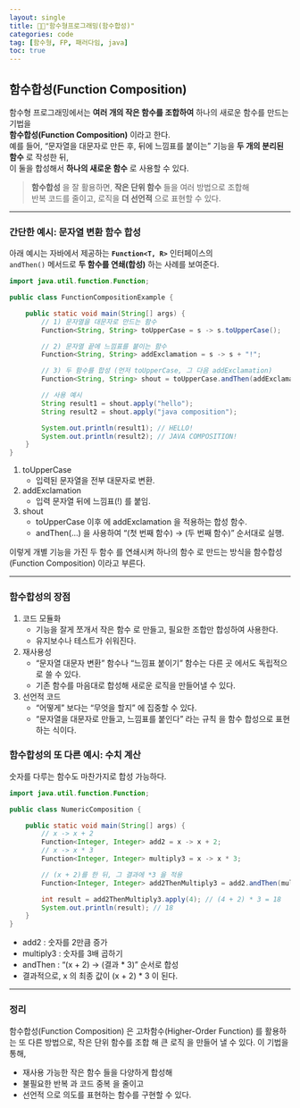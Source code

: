 ```yaml
---
layout: single
title: 🧑‍💻"함수형프로그래밍(함수합성)"
categories: code
tag: [함수형, FP, 패러다임, java]
toc: true
---
```


## 함수합성(Function Composition)

함수형 프로그래밍에서는 **여러 개의 작은 함수를 조합하여** 하나의 새로운 함수를 만드는 기법을  
**함수합성(Function Composition)** 이라고 한다.  
예를 들어, “문자열을 대문자로 만든 후, 뒤에 느낌표를 붙이는” 기능을 **두 개의 분리된 함수** 로 작성한 뒤,  
이 둘을 합성해서 **하나의 새로운 함수** 로 사용할 수 있다.

> **함수합성** 을 잘 활용하면, **작은 단위 함수** 들을 여러 방법으로 조합해  
> 반복 코드를 줄이고, 로직을 **더 선언적** 으로 표현할 수 있다.

---

### 간단한 예시: 문자열 변환 함수 합성

아래 예시는 자바에서 제공하는 **`Function<T, R>`** 인터페이스의  
`andThen()` 메서드로 **두 함수를 연쇄(합성)** 하는 사례를 보여준다.

```java
import java.util.function.Function;

public class FunctionCompositionExample {

    public static void main(String[] args) {
        // 1) 문자열을 대문자로 만드는 함수
        Function<String, String> toUpperCase = s -> s.toUpperCase();

        // 2) 문자열 끝에 느낌표를 붙이는 함수
        Function<String, String> addExclamation = s -> s + "!";

        // 3) 두 함수를 합성 (먼저 toUpperCase, 그 다음 addExclamation)
        Function<String, String> shout = toUpperCase.andThen(addExclamation);

        // 사용 예시
        String result1 = shout.apply("hello");
        String result2 = shout.apply("java composition");

        System.out.println(result1); // HELLO!
        System.out.println(result2); // JAVA COMPOSITION!
    }
}
```

1. toUpperCase
      - 입력된 문자열을 전부 대문자로 변환.
2. addExclamation
      - 입력 문자열 뒤에 느낌표(!) 를 붙임.
3. shout
      - toUpperCase 이후 에 addExclamation 을 적용하는 합성 함수. 
      - andThen(...) 을 사용하여 “(첫 번째 함수) → (두 번째 함수)” 순서대로 실행.

이렇게 개별 기능을 가진 두 함수 를 연쇄시켜 하나의 함수 로 만드는 방식을
함수합성(Function Composition) 이라고 부른다.

---

### 함수합성의 장점
1.	코드 모듈화
      - 기능을 잘게 쪼개서 작은 함수 로 만들고, 필요한 조합만 합성하여 사용한다.
      - 유지보수나 테스트가 쉬워진다.
2.	재사용성
      - “문자열 대문자 변환” 함수나 “느낌표 붙이기” 함수는 다른 곳 에서도 독립적으로 쓸 수 있다.
      - 기존 함수를 마음대로 합성해 새로운 로직을 만들어낼 수 있다.
3.	선언적 코드
      - “어떻게” 보다는 “무엇을 할지” 에 집중할 수 있다.
      - “문자열을 대문자로 만들고, 느낌표를 붙인다” 라는 규칙 을 함수 합성으로 표현하는 식이다.

### 함수합성의 또 다른 예시: 수치 계산

숫자를 다루는 함수도 마찬가지로 합성 가능하다.
```java
import java.util.function.Function;

public class NumericComposition {

    public static void main(String[] args) {
        // x -> x + 2
        Function<Integer, Integer> add2 = x -> x + 2;
        // x -> x * 3
        Function<Integer, Integer> multiply3 = x -> x * 3;

        // (x + 2)를 한 뒤, 그 결과에 *3 을 적용
        Function<Integer, Integer> add2ThenMultiply3 = add2.andThen(multiply3);

        int result = add2ThenMultiply3.apply(4); // (4 + 2) * 3 = 18
        System.out.println(result); // 18
    }
}
```
- add2 : 숫자를 2만큼 증가
- multiply3 : 숫자를 3배 곱하기
- andThen : “(x + 2) → (결과 * 3)” 순서로 합성
- 결과적으로, x 의 최종 값이 (x + 2) * 3 이 된다.

--- 

### 정리
함수합성(Function Composition) 은 고차함수(Higher-Order Function) 를 활용하는 또 다른 방법으로,
작은 단위 함수를 조합 해 큰 로직 을 만들어 낼 수 있다.
이 기법을 통해,
- 재사용 가능한 작은 함수 들을 다양하게 합성해
- 불필요한 반복 과 코드 중복 을 줄이고
- 선언적 으로 의도를 표현하는 함수를 구현할 수 있다.
